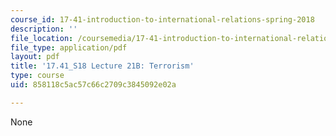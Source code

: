 ```yaml
---
course_id: 17-41-introduction-to-international-relations-spring-2018
description: ''
file_location: /coursemedia/17-41-introduction-to-international-relations-spring-2018/858118c5ac57c66c2709c3845092e02a_MIT17_41S18_lec21b.pdf
file_type: application/pdf
layout: pdf
title: '17.41_S18 Lecture 21B: Terrorism'
type: course
uid: 858118c5ac57c66c2709c3845092e02a

---
```

None